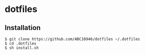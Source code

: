 # dotfiles

## Installation

```
$ git clone https://github.com/ABC10946/dotfiles ~/.dotfiles
$ cd .dotfiles
$ sh install.sh
```
